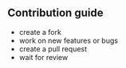 ## Contribution guide

- create a fork
- work on new features or bugs
- create a pull request
- wait for review

